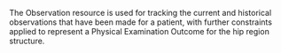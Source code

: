 The Observation resource is used for tracking the current and historical observations that have been made for a patient, with further constraints applied to represent a Physical Examination Outcome for the hip region structure.